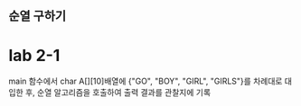 ## 순열 구하기

# lab 2-1

main 함수에서 char A[][10]배열에 {"GO", "BOY", "GIRL", "GIRLS"}를 차례대로 대입한 후,
순열 알고리즘을 호출하여 출력 결과를 관찰지에 기록
